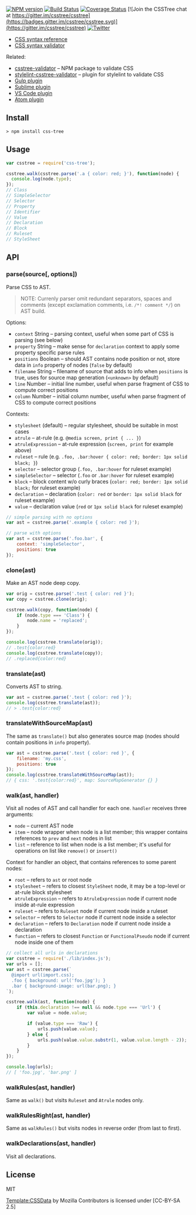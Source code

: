 [![NPM version](https://img.shields.io/npm/v/css-tree.svg)](https://www.npmjs.com/package/css-tree)
[![Build Status](https://travis-ci.org/csstree/csstree.svg?branch=master)](https://travis-ci.org/csstree/csstree)
[![Coverage Status](https://coveralls.io/repos/github/csstree/csstree/badge.svg?branch=master)](https://coveralls.io/github/csstree/csstree?branch=master)
[![Join the CSSTree chat at https://gitter.im/csstree/csstree](https://badges.gitter.im/csstree/csstree.svg)](https://gitter.im/csstree/csstree)
[![Twitter](https://img.shields.io/badge/Twitter-@csstree-blue.svg)](https://twitter.com/csstree)

* [CSS syntax reference](https://csstree.github.io/docs/syntax.html)
* [CSS syntax validator](https://csstree.github.io/docs/validator.html)

Related:

* [csstree-validator](https://github.com/csstree/validator) – NPM package to validate CSS
* [stylelint-csstree-validator](https://github.com/csstree/stylelint-validator) – plugin for stylelint to validate CSS
* [Gulp plugin](https://github.com/csstree/gulp-csstree)
* [Sublime plugin](https://github.com/csstree/SublimeLinter-contrib-csstree)
* [VS Code plugin](https://github.com/csstree/vscode-csstree)
* [Atom plugin](https://github.com/csstree/atom-csstree-validator)

## Install

```
> npm install css-tree
```

## Usage

```js
var csstree = require('css-tree');

csstree.walk(csstree.parse('.a { color: red; }'), function(node) {
  console.log(node.type);
});
// Class
// SimpleSelector
// Selector
// Property
// Identifier
// Value
// Declaration
// Block
// Ruleset
// StyleSheet
```

## API

### parse(source[, options])

Parse CSS to AST.

> NOTE: Currenly parser omit redundant separators, spaces and comments (except exclamation comments, i.e. `/*! comment */`) on AST build.

Options:

- `context` String – parsing context, useful when some part of CSS is parsing (see below)
- `property` String – make sense for `declaration` context to apply some property specific parse rules
- `positions` Boolean – should AST contains node position or not, store data in `info` property of nodes (`false` by default)
- `filename` String – filename of source that adds to info when `positions` is true, uses for source map generation (`<unknown>` by default)
- `line` Number – initial line number, useful when parse fragment of CSS to compute correct positions
- `column` Number – initial column number, useful when parse fragment of CSS to compute correct positions

Contexts:

- `stylesheet` (default) – regular stylesheet, should be suitable in most cases
- `atrule` – at-rule (e.g. `@media screen, print { ... }`)
- `atruleExpression` – at-rule expression (`screen, print` for example above)
- `ruleset` – rule (e.g. `.foo, .bar:hover { color: red; border: 1px solid black; }`)
- `selector` – selector group (`.foo, .bar:hover` for ruleset example)
- `simpleSelector` – selector (`.foo` or `.bar:hover` for ruleset example)
- `block` – block content w/o curly braces (`color: red; border: 1px solid black;` for ruleset example)
- `declaration` – declaration (`color: red` or `border: 1px solid black` for ruleset example)
- `value` – declaration value (`red` or `1px solid black` for ruleset example)

```js
// simple parsing with no options
var ast = csstree.parse('.example { color: red }');

// parse with options
var ast = csstree.parse('.foo.bar', {
    context: 'simpleSelector',
    positions: true
});
```

### clone(ast)

Make an AST node deep copy.

```js
var orig = csstree.parse('.test { color: red }');
var copy = csstree.clone(orig);

csstree.walk(copy, function(node) {
    if (node.type === 'Class') {
        node.name = 'replaced';
    }
});

console.log(csstree.translate(orig));
// .test{color:red}
console.log(csstree.translate(copy));
// .replaced{color:red}
```

### translate(ast)

Converts AST to string.

```js
var ast = csstree.parse('.test { color: red }');
console.log(csstree.translate(ast));
// > .test{color:red}
```

### translateWithSourceMap(ast)

The same as `translate()` but also generates source map (nodes should contain positions in `info` property).

```js
var ast = csstree.parse('.test { color: red }', {
    filename: 'my.css',
    positions: true
});
console.log(csstree.translateWithSourceMap(ast));
// { css: '.test{color:red}', map: SourceMapGenerator {} }
```

### walk(ast, handler)

Visit all nodes of AST and call handler for each one. `handler` receives three arguments:

- `node` – current AST node
- `item` – node wrapper when node is a list member; this wrapper contains references to `prev` and `next` nodes in list
- `list` – reference to list when node is a list member; it's useful for operations on list like `remove()` or `insert()`

Context for handler an object, that contains references to some parent nodes:

- `root` – refers to `ast` or root node
- `stylesheet` – refers to closest `StyleSheet` node, it may be a top-level or at-rule block stylesheet
- `atruleExpression` – refers to `AtruleExpression` node if current node inside at-rule expression
- `ruleset` – refers to `Ruleset` node if current node inside a ruleset
- `selector` – refers to `Selector` node if current node inside a selector
- `declaration` – refers to `Declaration` node if current node inside a declaration
- `function` – refers to closest `Function` or `FunctionalPseudo` node if current node inside one of them

```js
// collect all urls in declarations
var csstree = require('./lib/index.js');
var urls = [];
var ast = csstree.parse(`
  @import url(import.css);
  .foo { background: url('foo.jpg'); }
  .bar { background-image: url(bar.png); }
`);

csstree.walk(ast, function(node) {
    if (this.declaration !== null && node.type === 'Url') {
        var value = node.value;

        if (value.type === 'Raw') {
            urls.push(value.value);
        } else {
            urls.push(value.value.substr(1, value.value.length - 2));
        }
    }
});

console.log(urls);
// [ 'foo.jpg', 'bar.png' ]
```

### walkRules(ast, handler)

Same as `walk()` but visits `Ruleset` and `Atrule` nodes only.

### walkRulesRight(ast, handler)

Same as `walkRules()` but visits nodes in reverse order (from last to first).

### walkDeclarations(ast, handler)

Visit all declarations.

## License

MIT

[Template:CSSData](https://developer.mozilla.org/en-US/docs/Template:CSSData) by Mozilla Contributors is licensed under [CC-BY-SA 2.5]
